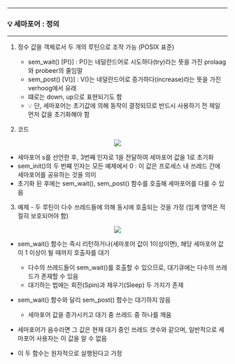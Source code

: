 -----
### 💡 세마포어 : 정의
-----
1. 정수 값을 객체로서 두 개의 루틴으로 조작 가능 (POSIX 표준)
   - sem_wait() [P()] : P()는 네덜란드어로 시도하다(try)라는 뜻을 가진 prolaag와 probeer의 줄임말
   - sem_post() [V()] : V()는 네덜란드어로 증가하다(increase)라는 뜻을 가진 verhoog에서 유래
   - 떄로는 down, up으로 표현되기도 함
   - 💡 단, 세마포어는 초기값에 의해 동작이 결정되므로 반드시 사용하기 전 제일 먼저 값을 초기화해야 함

2. 코드
<div align="center">
<img src="https://github.com/user-attachments/assets/f12d98b6-3e82-449c-b3c5-0a52c9587089">
</div>

   - 세마포어 s를 선언한 후, 3번째 인자로 1을 전달하여 세마포어 값을 1로 초기화
   - sem_init()의 두 번쨰 인자는 모든 예제에서 0 : 이 값은 프로세스 내 쓰레드 간에 세마포어를 공유하는 것을 의미
   - 초기화 된 후에는 sem_wait(), sem_post() 함수를 호출해 세마포어를 다룰 수 있음

3. 예제 - 두 루틴이 다수 쓰레드들에 의해 동시에 호출되는 것을 가정 (임계 영역은 적절히 보호되어야 함)
<div align="center">
<img src="https://github.com/user-attachments/assets/e6c61447-faef-4703-87ba-20fd45136fb8">
</div>

   - sem_wait() 함수는 즉시 리턴하거나(세마포어 값이 1이상이면), 해당 세마포어 값이 1 이상이 될 때까지 호출자를 대기
     + 다수의 쓰레드들이 sem_wait()를 호출할 수 있으므로, 대기큐에는 다수의 쓰레드가 존재할 수 있음
     + 대기하는 법에는 회전(Spin)과 재우기(Sleep) 두 가지가 존재

   - sem_wait() 함수와 달리 sem_post() 함수는 대기하지 않음
     + 세마포어 값을 증가시키고 대기 중 쓰레드 중 하나를 깨움

   - 세마포어가 음수라면 그 값은 현재 대기 중인 쓰레드 갯수와 같으며, 일반적으로 세마포어 사용자는 이 값을 알 수 없음
   - 이 두 함수는 원자적으로 실행된다고 가정
